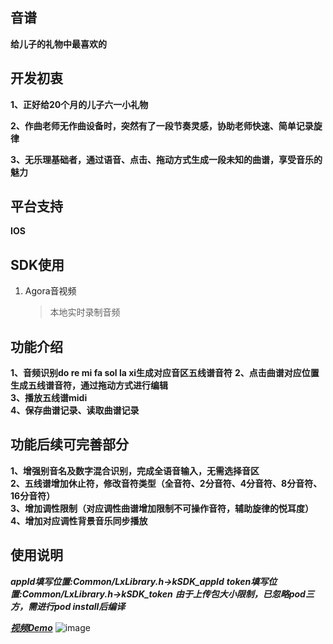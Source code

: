 ## 音谱

**给儿子的礼物中最喜欢的**


## 开发初衷
**1、正好给20个月的儿子六一小礼物**  

**2、作曲老师无作曲设备时，突然有了一段节奏灵感，协助老师快速、简单记录旋律**  

**3、无乐理基础者，通过语音、点击、拖动方式生成一段未知的曲谱，享受音乐的魅力**  


## 平台支持
**IOS**


## SDK使用
1. Agora音视频
   > 本地实时录制音频

## 功能介绍
**1、音频识别do re mi fa sol la xi生成对应音区五线谱音符** 
**2、点击曲谱对应位置生成五线谱音符，通过拖动方式进行编辑**  
**3、播放五线谱midi**  
**4、保存曲谱记录、读取曲谱记录**  
  
  ## 功能后续可完善部分
  **1、增强别音名及数字混合识别，完成全语音输入，无需选择音区**  
  **2、五线谱增加休止符，修改音符类型（全音符、2分音符、4分音符、8分音符、16分音符）**  
  **3、增加调性限制（对应调性曲谱增加限制不可操作音符，辅助旋律的悦耳度）**  
  **4、增加对应调性背景音乐同步播放**  
  
  ## 使用说明
  ***appId填写位置:Common/LxLibrary.h->kSDK_appId***
  ***token填写位置:Common/LxLibrary.h->kSDK_token***
  ***由于上传包大小限制，已忽略pod三方，需进行pod install后编译***
  
  ***[视频Demo](http://hailun-log.oss-cn-beijing.aliyuncs.com/readme.mp4)***
  ![image](http://hailun-log.oss-cn-beijing.aliyuncs.com/readme.jpg)
 


